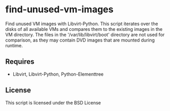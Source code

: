 find-unused-vm-images
=====================

Find unused VM images with Libvirt-Python. This script iterates over the disks of all available VMs and compares them to the existing images in the VM directory. The files in the '/var/lib/libvirt/boot' directory are not used for comparison, as they may contain DVD images that are mounted during runtime.

## Requires
* Libvirt, Libvirt-Python, Python-Elementtree
    
## License 

This script is licensed under the BSD License
